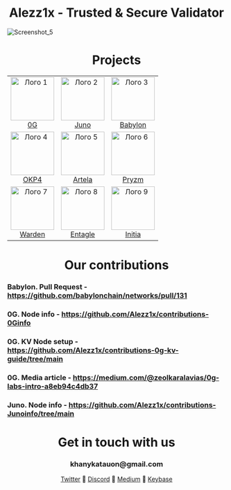 <div align="center">
<h1> Alezz1x - Trusted & Secure Validator </h1>
</div>

![Screenshot_5](https://github.com/user-attachments/assets/c398a28e-98da-4d64-86fd-909333a15d72)

<h1 align="center">Projects</h1>

<table align="center">
  <tr>
    <td align="center">
      <img src="https://github.com/user-attachments/assets/5a35973d-d77b-487f-be82-37d1d8498b2f" alt="Лого 1" width="100"/><br>
      <a href="https://testnet.0g.explorers.guru/validator/0gvaloper1l9hzt9axkycr4s3p8kk83ex9xcfdcrydmwsx0y">0G</a>
    </td>
    <td align="center">
      <img src="https://github.com/user-attachments/assets/67d12240-f998-4395-afe8-d350f971ac7b" alt="Лого 2" width="100"/><br>
      <a href="https://example.com">Juno</a>
    </td>
    <td align="center">
      <img src="https://github.com/user-attachments/assets/7ff8f2e4-ea8b-4c93-a3e5-458bb4079076" alt="Лого 3" width="100"/><br>
      <a href="https://testnet.babylon.explorers.guru/validator/bbnvaloper1mexe8tfutrrns6gm8uyx2n084u3ur7emprsmck">Babylon</a>
    </td>
  </tr>
  <tr>
    <td align="center">
      <img src="https://github.com/user-attachments/assets/ecc1a8e9-0020-402e-b202-233610fab8b0" alt="Лого 4" width="100"/><br>
      <a href="https://example.com">OKP4</a>
    </td>
    <td align="center">
      <img src="https://github.com/user-attachments/assets/e22715c9-3cb3-464d-8beb-3b5978b02446" alt="Лого 5" width="100"/><br>
      <a href="https://explorer.halonode.top/artela/staking/artvaloper1yv934uxlqv900gmhe65l5jrypwkan9jdpnyy58">Artela</a>
    </td>
    <td align="center">
      <img src="https://github.com/user-attachments/assets/f382a67b-0b12-41c7-8ea3-09584828083a" alt="Лого 6" width="100"/><br>
      <a href="https://testnet.itrocket.net/pryzm/staking/pryzmvaloper1kzlygqprdzf0a0xlrmc3tjz5vn0848utnl73mf">Pryzm</a>
    </td>
  </tr>
  <tr>
    <td align="center">
      <img src="https://github.com/user-attachments/assets/cc215d62-fcc9-475d-bd60-29ec8b6e7ab5" alt="Лого 7" width="100"/><br>
      <a href="https://warden-explorer.paranorm.pro/warden/staking/wardenvaloper1mc43euuns46qrar053a7x4egn5ak6j237aaxmc">Warden</a>
    </td>
    <td align="center">
      <img src="https://github.com/user-attachments/assets/213f3112-7562-41d0-bacb-7926e29c82ca" alt="Лого 8" width="100"/><br>
      <a href="https://explorers.l0vd.com/entangle-testnet/staking/ethmvaloper1qdpss9l27f5zuknkdevak8nzdsxfs2ugt6vcd4">Entagle</a>
    </td>
    <td align="center">
      <img src="https://github.com/user-attachments/assets/02af5da2-0301-48f3-9485-91c11eb2c228" alt="Лого 9" width="100"/><br>
      <a href="https://scan.initia.tech/initiation-1/validators/initvaloper1yuuy4d35gp02pkx8ke7lg6973cp7tq7gtsn6u6">Initia</a>
    </td>
  </tr>
</table>

<div align="center">
<h1> Our contributions </h1>
</div>

### Babylon. Pull Request - https://github.com/babylonchain/networks/pull/131

### 0G. Node info - https://github.com/Alezz1x/contributions-0Ginfo

### 0G. KV Node setup - https://github.com/Alezz1x/contributions-0g-kv-guide/tree/main

### 0G. Media article - https://medium.com/@zeolkaralavias/0g-labs-intro-a8eb94c4db37

### Juno. Node info - https://github.com/Alezz1x/contributions-Junoinfo/tree/main

<div align="center">
<h1> Get in touch with us </h1>
  <h3>khanykatauon@gmail.com</h3>
  <a href="twitter.com">Twitter</a> 💠 <a href="twitter.com">Discord</a> 💠 <a href="twitter.com">Medium</a> 💠 <a href="twitter.com">Keybase</a>
</div>
